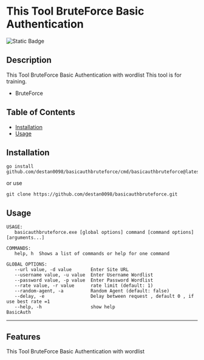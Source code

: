 ﻿# This Tool BruteForce Basic Authentication  
![Static Badge](https://img.shields.io/badge/Go-100%25-brightgreen)
## Description

This Tool BruteForce Basic Authentication  with wordlist 
This tool is for training.


- BruteForce 




## Table of Contents 


- [Installation](#installation)
- [Usage](#usage)


## Installation

```
go install github.com/destan0098/basicauthbruteforce/cmd/basicauthbruteforce@latest
```
or use
```
git clone https://github.com/destan0098/basicauthbruteforce.git

```

## Usage


```
USAGE:
   basicauthbruteforce.exe [global options] command [command options] [arguments...]

COMMANDS:
   help, h  Shows a list of commands or help for one command

GLOBAL OPTIONS:
   --url value, -d value       Enter Site URL
   --username value, -u value  Enter Username Wordlist
   --password value, -p value  Enter Password Wordlist
   --rate value, -r value      rate limit (default: 1)
   --random-agent, -a          Random Agent (default: false)
   --delay, -e                 Delay between request , default 0 , if use best rate =1 
   --help, -h                  show help
BasicAuth

```




---


## Features

This Tool BruteForce Basic Authentication  with wordlist 


